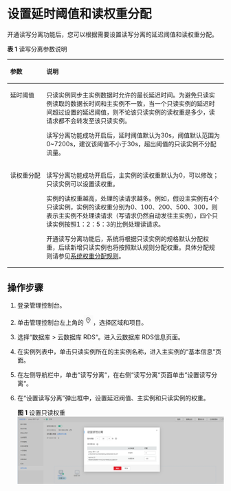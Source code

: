 # 设置延时阈值和读权重分配<a name="rds_11_0018"></a>

开通读写分离功能后，您可以根据需要设置读写分离的延迟阈值和读权重分配。

**表 1**  读写分离参数说明

<a name="zh-cn_topic_0200110322_table1880385504715"></a>
<table><thead align="left"><tr id="zh-cn_topic_0200110322_row1080465516471"><th class="cellrowborder" valign="top" width="16.7%" id="mcps1.2.3.1.1"><p id="zh-cn_topic_0200110322_p88041855164719"><a name="zh-cn_topic_0200110322_p88041855164719"></a><a name="zh-cn_topic_0200110322_p88041855164719"></a>参数</p>
</th>
<th class="cellrowborder" valign="top" width="83.3%" id="mcps1.2.3.1.2"><p id="zh-cn_topic_0200110322_p3804155184711"><a name="zh-cn_topic_0200110322_p3804155184711"></a><a name="zh-cn_topic_0200110322_p3804155184711"></a>说明</p>
</th>
</tr>
</thead>
<tbody><tr id="zh-cn_topic_0200110322_row10804055114711"><td class="cellrowborder" valign="top" width="16.7%" headers="mcps1.2.3.1.1 "><p id="zh-cn_topic_0200110322_p280412553479"><a name="zh-cn_topic_0200110322_p280412553479"></a><a name="zh-cn_topic_0200110322_p280412553479"></a>延时阈值</p>
</td>
<td class="cellrowborder" valign="top" width="83.3%" headers="mcps1.2.3.1.2 "><p id="zh-cn_topic_0200110322_p966818123292"><a name="zh-cn_topic_0200110322_p966818123292"></a><a name="zh-cn_topic_0200110322_p966818123292"></a>只读实例同步主实例数据时允许的最长延迟时间。为避免只读实例读取的数据长时间和主实例不一致，当一个只读实例的延迟时间超过设置的延迟阈值，则不论该只读实例的读权重是多少，读请求都不会转发至该只读实例。</p>
<p id="zh-cn_topic_0200110322_p380465554718"><a name="zh-cn_topic_0200110322_p380465554718"></a><a name="zh-cn_topic_0200110322_p380465554718"></a>读写分离功能成功开启后，延时阈值默认为30s，阈值默认范围为0~7200s，建议该阈值不小于30s，超出阈值的只读实例不分配流量。</p>
</td>
</tr>
<tr id="zh-cn_topic_0200110322_row1804105517474"><td class="cellrowborder" valign="top" width="16.7%" headers="mcps1.2.3.1.1 "><p id="zh-cn_topic_0200110322_p4804855174710"><a name="zh-cn_topic_0200110322_p4804855174710"></a><a name="zh-cn_topic_0200110322_p4804855174710"></a>读权重分配</p>
</td>
<td class="cellrowborder" valign="top" width="83.3%" headers="mcps1.2.3.1.2 "><p id="zh-cn_topic_0200110322_p1424075572416"><a name="zh-cn_topic_0200110322_p1424075572416"></a><a name="zh-cn_topic_0200110322_p1424075572416"></a>读写分离功能成功开启后，主实例的读权重默认为0，可以修改；只读实例可以设置读权重。</p>
<p id="zh-cn_topic_0200110322_p3591144113019"><a name="zh-cn_topic_0200110322_p3591144113019"></a><a name="zh-cn_topic_0200110322_p3591144113019"></a>实例的读权重越高，处理的读请求越多。例如，假设主实例有4个只读实例，实例的读权重分别为0、100、200、500、300，则表示主实例不处理读请求（写请求仍然自动发往主实例），四个只读实例按照1：2：5：3的比例处理读请求。</p>
<p id="zh-cn_topic_0200110322_li634814418177p0"><a name="zh-cn_topic_0200110322_li634814418177p0"></a><a name="zh-cn_topic_0200110322_li634814418177p0"></a>开通读写分离功能后，系统将根据只读实例的规格默认分配权重，后续新增只读实例也将按照默认规则分配权重。具体分配规则请参见<a href="系统权重分配规则.md">系统权重分配规则</a>。</p>
</td>
</tr>
</tbody>
</table>

## 操作步骤<a name="zh-cn_topic_0200110322_section125241526194010"></a>

1.  登录管理控制台。
2.  单击管理控制台左上角的![](figures/Region灰色图标.png)，选择区域和项目。
3.  选择“数据库  \>  云数据库 RDS“。进入云数据库 RDS信息页面。
4.  在实例列表中，单击只读实例所在的主实例名称，进入主实例的“基本信息“页面。
5.  在左侧导航栏中，单击“读写分离“，在右侧“读写分离“页面单击“设置读写分离“。
6.  在“设置读写分离”弹出框中，设置延迟阀值、主实例和只读实例的权重。

    **图 1**  设置只读权重<a name="zh-cn_topic_0200110322_fig13293114684018"></a>  
    ![](figures/设置只读权重.png "设置只读权重")


